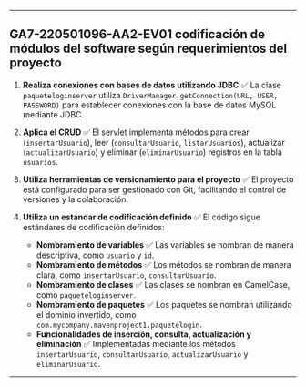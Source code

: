 

---

##  GA7-220501096-AA2-EV01 codificación de módulos del software según requerimientos del proyecto

1. **Realiza conexiones con bases de datos utilizando JDBC** ✅
   La clase `paqueteloginserver` utiliza `DriverManager.getConnection(URL, USER, PASSWORD)` para establecer conexiones con la base de datos MySQL mediante JDBC.

2. **Aplica el CRUD** ✅
   El servlet implementa métodos para crear (`insertarUsuario`), leer (`consultarUsuario`, `listarUsuarios`), actualizar (`actualizarUsuario`) y eliminar (`eliminarUsuario`) registros en la tabla `usuarios`.

3. **Utiliza herramientas de versionamiento para el proyecto** ✅
   El proyecto está configurado para ser gestionado con Git, facilitando el control de versiones y la colaboración.

4. **Utiliza un estándar de codificación definido** ✅
   El código sigue estándares de codificación definidos:
   - **Nombramiento de variables** ✅
     Las variables se nombran de manera descriptiva, como `usuario` y `id`.
   - **Nombramiento de métodos** ✅
     Los métodos se nombran de manera clara, como `insertarUsuario`, `consultarUsuario`.
   - **Nombramiento de clases** ✅
     Las clases se nombran en CamelCase, como `paqueteloginserver`.
   - **Nombramiento de paquetes** ✅
     Los paquetes se nombran utilizando el dominio invertido, como `com.mycompany.mavenproject1.paquetelogin`.
   - **Funcionalidades de inserción, consulta, actualización y eliminación** ✅
     Implementadas mediante los métodos `insertarUsuario`, `consultarUsuario`, `actualizarUsuario` y `eliminarUsuario`.

---

